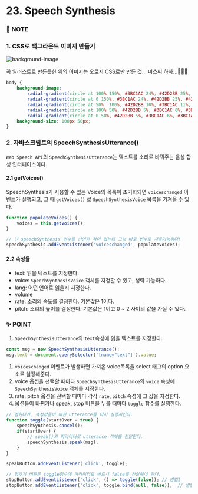# 23. Speech Synthesis



### :pencil: NOTE
### 1. CSS로 백그라운드 이미지 만들기
![background-image](https://user-images.githubusercontent.com/53761241/83132126-e5370a80-a11b-11ea-81d9-fc7395e03640.PNG)   

꼭 일러스트로 만든듯한 위의 이미지는 오로지 CSS로만 만든 것...
미쵸써 하하...👀👀👀

```css
body {
    background-image: 
        radial-gradient(circle at 100% 150%, #3BC1AC 24%, #42D2BB 25%, #42D2BB 28%, #3BC1AC 29%, #3BC1AC 36%, #42D2BB 36%, #42D2BB 40%, transparent 40%, transparent),
        radial-gradient(circle at 0 150%, #3BC1AC 24%, #42D2BB 25%, #42D2BB 28%, #3BC1AC 29%, #3BC1AC 36%, #42D2BB 36%, #42D2BB 40%, transparent 40%, transparent),
        radial-gradient(circle at 50%  100%, #42D2BB 10%, #3BC1AC 11%, #3BC1AC 23%, #42D2BB 24%, #42D2BB 30%, #3BC1AC 31%, #3BC1AC 43%, #42D2BB 44%, #42D2BB 50%, #3BC1AC 51%, #3BC1AC 63%, #42D2BB 64%, #42D2BB 71%, transparent 71%, transparent),
        radial-gradient(circle at 100% 50%, #42D2BB 5%, #3BC1AC 6%, #3BC1AC 15%, #42D2BB 16%, #42D2BB 20%, #3BC1AC 21%, #3BC1AC 30%, #42D2BB 31%, #42D2BB 35%, #3BC1AC 36%, #3BC1AC 45%, #42D2BB 46%, #42D2BB 49%, transparent 50%, transparent),
        radial-gradient(circle at 0 50%, #42D2BB 5%, #3BC1AC 6%, #3BC1AC 15%, #42D2BB 16%, #42D2BB 20%, #3BC1AC 21%, #3BC1AC 30%, #42D2BB 31%, #42D2BB 35%, #3BC1AC 36%, #3BC1AC 45%, #42D2BB 46%, #42D2BB 49%, transparent 50%, transparent);
    background-size: 100px 50px;
}
```


### 2. 자바스크립트의 SpeechSynthesisUtterance() 
`Web Speech API`의 `SpeechSynthesisUtterance`는 텍스트를 소리로 바꿔주는 음성 합성 인터페이스이다.   

#### 2.1 getVoices()
SpeechSynthesis가 사용할 수 있는 Voice의 목록이 초기화되면 `voiceschanged` 이벤트가 실행되고, 그 때 `getVoices()` 로 `SpeechSynthesisVoice` 목록을 가져올 수 있다. 

```javascript
function populateVoices() {
	voices = this.getVoices();
}

// 난 speechSynthesis 변수를 선언한 적이 없는데 그냥 바로 변수로 사용가능하다!
speechSynthesis.addEventListener('voiceschanged', populateVoices);
```

#### 2.2 속성들 
- text: 읽을 텍스트를 지정한다.
- voice: `SpeechSynthesisVoice` 객체를 지정할 수 있고, 생략 가능하다. 
- lang: 어떤 언어로 읽을지 지정한다.
- volume
- rate: 소리의 속도를 결정한다. 기본값은 1이다.
- pitch: 소리의 높이를 결정한다. 기본값은 1이고 0 ~ 2 사이의 값을 가질 수 있다. 



### ✨ POINT
1. `SpeechSynthesisUtterance`의 `text`속성에 읽을 텍스트를 지정한다.

```javascript
const msg = new SpeechSynthesisUtterance();
msg.text = document.querySelector('[name="text"]').value;
```

1. `voiceschanged` 이벤트가 발생하면 가져온 voice목록을 select 태그의 option 요소로 설정해준다. 
2. voice 옵션을 선택할 때마다 `SpeechSynthesisUtterance`의 `voice` 속성에 `SpeechSynthesisVoice` 객체를 지정한다.
3. rate, pitch 옵션을 선택할 때마다 각각 `rate`, `pitch` 속성에 그 값을 지정한다. 
4. 옵션들이 바뀌거나 speak, stop 버튼을 누를 때마다 `toggle` 함수를 실행한다. 

```javascript
// 멈췄다가, 속성값들이 바뀐 utterance를 다시 실행시킨다. 
function toggle(startOver = true) {
	speechSynthesis.cancel();
    if(startOver) {
        // speak()의 파라미터로 utterance 객체를 전달한다. 
        speechSynthesis.speak(msg); 
    }
}

speakButton.addEventListener('click', toggle);

// 멈추기 버튼은 toggle함수에 파라미터로 반드시 false를 전달해야 한다. 
stopButton.addEventListener('click', () => toggle(false)); // 방법1
stopButton.addEventListener('click', toggle.bind(null, false));  // 방법2
```